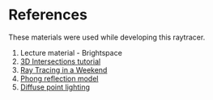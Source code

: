 # References

These materials were used while developing this raytracer.

1. Lecture material - Brightspace
2. [3D Intersections tutorial](http://geomalgorithms.com/a06-_intersect-2.html)
3. [Ray Tracing in a Weekend](https://github.com/RayTracing/raytracing.github.io)
4. [Phong reflection model](https://en.wikipedia.org/wiki/Phong_reflection_model)
5. [Diffuse point lighting](https://www.tomdalling.com/blog/modern-opengl/06-diffuse-point-lighting/)

